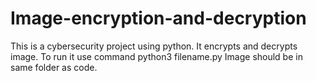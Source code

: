 # Image-encryption-and-decryption
This is a cybersecurity project using python.
It encrypts and decrypts image.
To run it use command python3 filename.py
Image should be in same folder as code.
